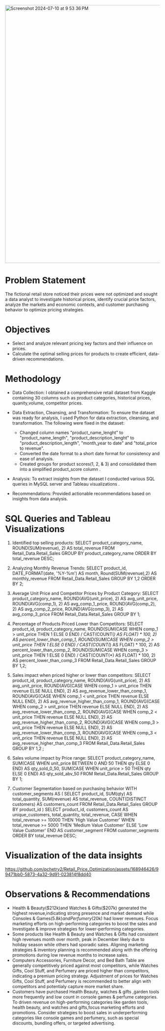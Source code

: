 <img width="838" alt="Screenshot 2024-07-10 at 9 53 36 PM" src="https://github.com/pchetry2/Retail_Price_Optimization/assets/168946426/1008279a-6ed9-4481-a91e-c3848bd33c08">

# Problem Statement
The fictional retail store noticed their prices were not optimized and sought a data analyst to investigate historical prices, identify crucial price factors, analyze the markets and economic contexts, and customer purchasing behavior to optimize pricing strategies.

# Objectives
* Select and analyze relevant pricing key factors and their influence on prices.
* Calculate the optimal selling prices for products to create efficient, data-driven recommendations.

# Methodology
* Data Collection: I obtained a comprehensive retail dataset from Kaggle containing 30 columns such as product categories, historical prices, quanity,volume, competitor prices.
* Data Extraction, Cleansing, and Transformation: To ensure the dataset was ready for analysis, I used Python for data extraction, cleansing, and transformation. The following were fixed in the dataset:
   * Changed column names "product_name_lenght" to "product_name_length", "product_description_lenght" to "product_description_length", "month_year to date" and "total_price to    revenue".
   * Converted the date format to a short date format for consistency and ease of analysis.
   * Created groups for product scores(1, 2, & 3) and consolidated them into a simplified product_score column .

* Analysis: To extract insights from the dataset I conducted various SQL queries in MySQL server and Tableau visualizations .
* Recommendations: Provided actionable recommendations based on insights from data analysis.

# SQL Queries and Tableau Visualizations

1. Identified top selling products:
SELECT product_category_name, ROUND(SUM(revenue), 2) AS total_revenue
FROM Retail_Data.Retail_Sales
GROUP BY product_category_name
ORDER BY total_revenue DESC;
2. Analyzing Monthly Revenue Trends:
SELECT
product_id, DATE_FORMAT(date, '%Y-%m') AS month,
Round(SUM(revenue),2) AS monthly_revenue
FROM Retail_Data.Retail_Sales
GROUP BY 1,2
ORDER BY 2;
4. Average Unit Price and Competitor Prices by Product Category:
SELECT 
    product_category_name, 
    ROUND(AVG(unit_price), 2) AS avg_unit_price, 
    ROUND(AVG(comp_1), 2) AS avg_comp_1_price, 
    ROUND(AVG(comp_2), 2) AS avg_comp_2_price, 
    ROUND(AVG(comp_3), 2) AS avg_comp_3_price
FROM 
    Retail_Data.Retail_Sales
GROUP BY 1;

5. Percentage of Products Priced Lower than Competitors:
SELECT 
    product_id, 
    product_category_name,
    ROUND(SUM(CASE WHEN comp_1 > unit_price THEN 1 ELSE 0 END) / CAST(COUNT(*) AS FLOAT) * 100, 2) AS percent_lower_than_comp_1,
    ROUND(SUM(CASE WHEN comp_2 > unit_price THEN 1 ELSE 0 END) / CAST(COUNT(*) AS FLOAT) * 100, 2) AS percent_lower_than_comp_2,
    ROUND(SUM(CASE WHEN comp_3 > unit_price THEN 1 ELSE 0 END) / CAST(COUNT(*) AS FLOAT) * 100, 2) AS percent_lower_than_comp_3
FROM 
    Retail_Data.Retail_Sales
GROUP BY 1,2;

6. Sales impact when priced higher or lower than competitors:
    SELECT 
    product_id,
    product_category_name,
    ROUND(AVG(unit_price), 2) AS avg_unit_price,
    ROUND(AVG(CASE WHEN comp_1 > unit_price THEN revenue ELSE NULL END), 2) AS avg_revenue_lower_than_comp_1,
    ROUND(AVG(CASE WHEN comp_1 < unit_price THEN revenue ELSE NULL END), 2) AS avg_revenue_higher_than_comp_1,
    ROUND(AVG(CASE WHEN comp_2 > unit_price THEN revenue ELSE NULL END), 2) AS avg_revenue_lower_than_comp_2,
    ROUND(AVG(CASE WHEN comp_2 < unit_price THEN revenue ELSE NULL END), 2) AS avg_revenue_higher_than_comp_2,
    ROUND(AVG(CASE WHEN comp_3 > unit_price THEN revenue ELSE NULL END), 2) AS avg_revenue_lower_than_comp_3,
    ROUND(AVG(CASE WHEN comp_3 < unit_price THEN revenue ELSE NULL END), 2) AS avg_revenue_higher_than_comp_3
FROM 
    Retail_Data.Retail_Sales
GROUP BY 1,2 ;
7. Sales volume impact by Price range:
    SELECT 
    product_category_name,
    SUM(CASE WHEN unit_price BETWEEN 0 AND 50 THEN qty ELSE 0 END) AS qty_sold_0_50,
    SUM(CASE WHEN unit_price > 50 THEN qty ELSE 0 END) AS qty_sold_abv_50
FROM 
    Retail_Data.Retail_Sales
GROUP BY 1;

 8. Customer Segmentation based on purchasing behavior
WITH customer_segments AS (
    SELECT
        product_id,
        SUM(qty) AS total_quantity,
        SUM(revenue) AS total_revenue,
        COUNT(DISTINCT customers) AS customers_count
    FROM
        Retail_Data.Retail_Sales
    GROUP BY
        product_id
)
SELECT
    product_id,
    customers_count AS unique_customers,
    total_quantity,
    total_revenue,
    CASE
        WHEN total_revenue >= 10000 THEN 'High Value Customer'
        WHEN total_revenue >= 5000 THEN 'Medium Value Customer'
        ELSE 'Low Value Customer'
    END AS customer_segment
FROM
    customer_segments
ORDER BY
    total_revenue DESC;
    
# Visualization of the data insights
https://github.com/pchetry2/Retail_Price_Optimization/assets/168946426/99471bb0-5873-4a32-9d91-023814f8dd40

# Observations & Recommendations
* Health & Beauty($212k)and Watches & Gifts($207k) generated the highest revenue,indicating strong presence and market demand while Consoles & Games($5.8k) and Perfumery($20k) had lower revenues.
   Focus marketing efforts on high-performing categories to boost the sales and Investigate & improve strategies for lower-performing categories.
* Some products like Health & Beauty and Watches & Gifts had consistent high revenues month over month, peak in December likely due to holiday season while others had sporadic sales.
   Aligning marketing strategies & inventory planning is recommended along with the offering promotions during low revenue months to increase sales.
* Computers Accessories, Furniture Decor, and Bed Bath Table are generally competitively priced against most competitors, while 
Watches Gifts, Cool Stuff, and Perfumery are priced higher than competitors, indicating a premium pricing strategy.
 Adjustment of prices for Watches Gifts, Cool Stuff, and Perfumery is recommended to better align with competitors and potentialy capture more market share.
* Customers have purchased Health Beauty, watches & gifts ,garden tools more frequently and low count in console games & perfume categories.
  To driven revenue on high-performing categories like garden tools, health beauty, and watches and gifts,focus marketing efforts and   promotions.
 Consider strategies to boost sales in underperforming categories like console games and perfumery, such as special discounts, bundling  offers, or targeted advertising.









